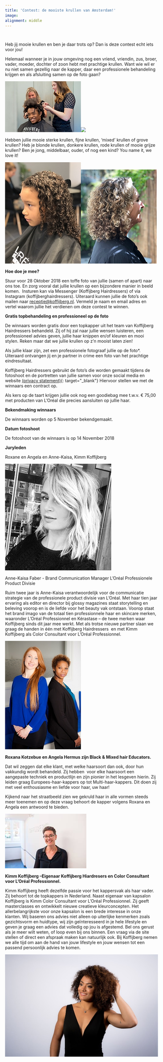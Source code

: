 ```yaml
---
title: 'Contest: de mooiste krullen van Amsterdam!'
image:
alignment: middle
---
```


&nbsp;

Heb jij mooie krullen en ben je daar trots op? Dan is deze contest echt iets voor jou!

Helemaal wanneer je in jouw omgeving nog een vriend, vriendin, zus, broer, vader, moeder, dochter of zoon hebt met prachtige krullen. Want wie wil er nu niet samen gezellig naar de kapper, daar een professionele behandeling krijgen en als afsluiting samen op de foto gaan?

![](/uploads/krullen-maken.jpg)![](blob:https://app.cloudcannon.com/761f948a-a884-4bdc-8724-275d184b6502)

Hebben jullie mooie sterke krullen, fijne krullen, ‘mixed’ krullen of grove krullen? Heb je blonde krullen, donkere krullen, rode krullen of mooie grijze krullen? Ben je jong, middelbaar, ouder, of nog een kind? You name it, we love it!

![](/uploads/kindje-krullen-kapper-amsterdam.jpg)![](/uploads/krullen-sabine-kapper-2.jpg)

**Hoe doe je mee?**

Stuur voor 28 Oktober 2018 een toffe foto van jullie (samen of apart) naar ons toe. En zorg vooral dat jullie krullen op een bijzondere manier in beeld komen.&nbsp; Insturen kan via Messenger (Koffijberg Hairdressers) of via Instagram (koffijberghairdressers). Uiteraard kunnen jullie de foto’s ook mailen naar receptie@koffijberg.nl. Vermeld je naam en email adres en vertel waarom jullie het verdienen om deze contest te winnen.&nbsp;

**Gratis topbehandeling en professioneel op de foto**

De winnaars worden gratis door een topkapper uit het team van Koffijberg&nbsp; Hairdressers behandeld. Zij of hij zal naar jullie wensen luisteren, een professioneel advies geven, jullie haar knippen en/of kleuren en mooi stylen. Reken maar dat we jullie krullen op z’n mooist laten zien!&nbsp;

Als jullie klaar zijn, zet een professionele fotograaf jullie op de foto\*. Uiteraard ontvangen jij en je partner in crime een foto van het prachtige eindresultaat.

Koffijberg Hairdressers gebruikt de foto’s die worden gemaakt tijdens de fotoshoot en de portretten van jullie samen voor onze social media en website [(privacy statement)](https://www.koffijberg.nl/privacy/){: target="_blank"}&nbsp;Hiervoor stellen we met de winnaars een contract op.

Als kers op de taart krijgen jullie ook nog een goodiebag mee t.w.v. € 75,00 met producten van L’Or&eacute;al die precies aansluiten op jullie haar.

**Bekendmaking winnaars**

De winnaars worden op 5 November bekendgemaakt.

**Datum fotoshoot**

De fotoshoot van de winnaars is op 14 November 2018

**Juryleden**

Roxane en Angela en Anne-Kaisa, Kimm Koffijberg

![](/uploads/ak-loreal-kerastase-kapper.jpg)

Anne-Kaisa Faber - Brand Communication Manager L’Or&eacute;al Professionele Product Divisie

Ruim twee jaar is Anne-Kaisa verantwoordelijk voor de communicatie strategie van de professionele product divisie van L’Or&eacute;al. Met haar tien jaar ervaring als editor en director bij glossy magazines staat storytelling en beleving voorop en is de liefde voor het beauty vak ontstaan. Voorop staat het brand imago van de totaal tien professionnele haar en skincare merken, waaronder L’Or&eacute;al Professionnel en K&eacute;rastase – de twee merken waar Koffijberg sinds dit jaar mee werkt. Met als trotse nieuwe partner slaan we graag de handen in &eacute;&eacute;n met Koffijberg Hairdressers &nbsp;en met Kimm Koffijberg als Color Consultant voor L’Or&eacute;al Professionnel.

![](/uploads/jury-1.jpg)

**Roxana Kotzebue en Angela Hermus zijn Black & Mixed hair Educators.**

Dat wil zeggen dat elke klant, met welke haarsoort dan ook, door hun vakkundig wordt behandeld. Zij hebben&nbsp; voor elke haarsoort een aangepaste techniek en productlijn en zijn pionier in het lesgeven hierin. Zij leiden graag Europees-haar-kappers op tot Multi-haar-kappers. Dit doen zij met veel enthousiasme en liefde voor haar, uw haar!

Kijkend naar het straatbeeld zien we gekruld haar in alle vormen steeds meer toenemen en op deze vraag behoort de kapper volgens Roxana en Angela een antwoord te bieden.

![](/uploads/kimm-kapper-amsterdam-krullen.jpg)

**Kimm Koffijberg –Eigenaar Koffijberg Hiardresers en Color Consultant voor L’Or&eacute;al Professionnel.**

Kimm Koffijberg heeft dezelfde passie voor het kappersvak als haar vader. Zij behoort tot de topkappers in Nederland. Naast eigenaar van kapsalon Koffijberg is Kimm Color Consultant voor L’Or&eacute;al Professionnel. Zij geeft masterclasses en ontwikkelt nieuwe creatieve kleurconcepten. Het allerbelangrijkste voor onze kapsalon is een brede interesse in onze klanten. Wij baseren ons advies niet alleen op uiterlijke kenmerken zoals gezichtsvorm en huidtype, wij zijn ge&iuml;nteresseerd in je hele lifestyle en geven je graag een advies dat volledig op jou is afgestemd. Bel ons gerust als je meer wilt weten, of loop even bij ons binnen. Een vraag via de site stellen of direct een afspraak maken kan natuurlijk ook. Bij Koffijberg nemen we alle tijd om aan de hand van jouw lifestyle en jouw wensen tot een passend persoonlijk advies te komen.

![](/uploads/iva-krullen.jpg)

&nbsp;

&nbsp;